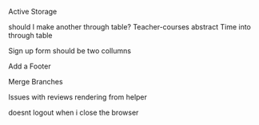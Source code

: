 Active Storage


should I make another through table?
    Teacher-courses
        abstract Time into through table

Sign up form should be two collumns

Add a Footer

Merge Branches

Issues with reviews rendering from helper

doesnt logout when i close the browser
